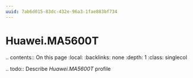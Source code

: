 ```yaml
---
uuid: 7ab6d015-83dc-432e-96a3-1fae883bf734
---
```



# Huawei.MA5600T

.. contents:: On this page
    :local:
    :backlinks: none
    :depth: 1
    :class: singlecol

.. todo::
    Describe *Huawei.MA5600T* profile

